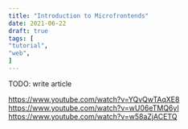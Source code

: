 ```yaml
---
title: "Introduction to Microfrontends"
date: 2021-06-22
draft: true
tags: [
"tutorial",
"web",
]
---
```


TODO: write article

https://www.youtube.com/watch?v=YQvQwTAqXE8
https://www.youtube.com/watch?v=wU06eTMQ6yI
https://www.youtube.com/watch?v=w58aZjACETQ 

